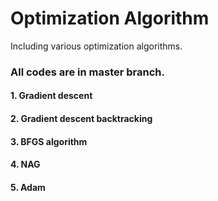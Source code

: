 # Optimization Algorithm
Including various optimization algorithms. 
### All codes are in master branch.
#### 1. Gradient descent
#### 2. Gradient descent backtracking
#### 3. BFGS algorithm
#### 4. NAG
#### 5. Adam
